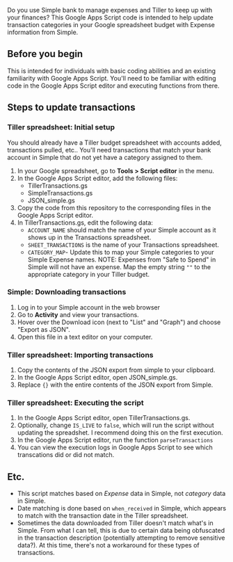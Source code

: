Do you use Simple bank to manage expenses and Tiller to keep up with your
finances? This Google Apps Script code is intended to help update transaction
categories in your Google spreadsheet budget with Expense information from
Simple.

## Before you begin

This is intended for individuals with basic coding abilities and an existing
familiarity with Google Apps Script. You'll need to be familiar with editing
code in the Google Apps Script editor and executing functions from there.

## Steps to update transactions

### Tiller spreadsheet: Initial setup

You should already have a Tiller budget spreadsheet with accounts added,
transactions pulled, etc.. You'll need transactions that match your bank
account in Simple that do not yet have a category assigned to them.

1. In your Google spreadsheet, go to **Tools > Script editor** in the menu.
2. In the Google Apps Script editor, add the following files:
   - TillerTransactions.gs
   - SimpleTransactions.gs
   - JSON_simple.gs
3. Copy the code from this repository to the corresponding files in the Google
   Apps Script editor.
4. In TillerTransactions.gs, edit the following data:
   - `ACCOUNT_NAME` should match the name of your Simple account as it shows up
     in the Transactions spreadsheet.
   - `SHEET_TRANSACTIONS` is the name of your Transactions spreadsheet.
   - `CATEGORY_MAP`- Update this to map your Simple categories to your Simple
     Expense names. NOTE: Expenses from "Safe to Spend" in Simple will not have
     an expense. Map the empty string `""` to the appropriate category in your
     Tiller budget.


### Simple: Downloading transactions

1. Log in to your Simple account in the web browser
2. Go to **Activity** and view your transactions.
3. Hover over the Download icon (next to "List" and "Graph") and choose
   "Export as JSON".
4. Open this file in a text editor on your computer.

### Tiller spreadsheet: Importing transactions

1. Copy the contents of the JSON export from simple to your clipboard.
2. In the Google Apps Script editor, open JSON_simple.gs.
3. Replace `{}` with the entire contents of the JSON export from Simple.

### Tiller spreadsheet: Executing the script

1. In the Google Apps Script editor, open TillerTransactions.gs.
2. Optionally, change `IS_LIVE` to `false`, which will run the script
   without updating the spreadshet. I recommend doing this on the first
   execution.
3. In the Google Apps Script editor, run the function `parseTransactions`
4. You can view the execution logs in Google Apps Script to see which
   transcations did or did not match.

## Etc.

- This script matches based on *Expense* data in Simple, not *category*
  data in Simple.
- Date matching is done based on `when_received` in Simple, which appears to
  match with the transaction date in the Tiller spreadsheet.
- Sometimes the data downloaded from Tiller doesn't match what's in Simple.
  From what I can tell, this is due to certain data being obfuscated in the
  transaction description (potentially attempting to remove sensitive data?).
  At this time, there's not a workaround for these types of transactions.